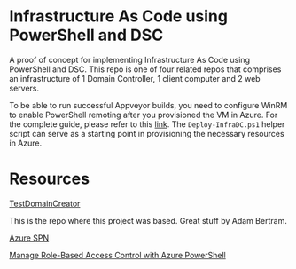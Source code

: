# Infrastructure As Code using PowerShell and DSC
A proof of concept for implementing Infrastructure As Code using PowerShell and DSC. This repo is one of four related repos that comprises an infrastructure of 1 Domain Controller, 1 client computer and 2 web servers.

To be able to run successful Appveyor builds, you need to configure WinRM to enable PowerShell remoting after you provisioned the VM in Azure. For the complete guide, please refer to this [link](https://blogs.technet.microsoft.com/uktechnet/2016/02/11/configuring-winrm-over-https-to-enable-powershell-remoting/). The ```Deploy-InfraDC.ps1``` helper script can serve as a starting point in provisioning the necessary resources in Azure.


# Resources
[TestDomainCreator](https://github.com/adbertram/TestDomainCreator)

This is the repo where this project was based. Great stuff by Adam Bertram.

[Azure SPN](https://docs.microsoft.com/en-us/azure/azure-resource-manager/resource-group-create-service-principal-portal)

[Manage Role-Based Access Control with Azure PowerShell](https://docs.microsoft.com/en-us/azure/active-directory/role-based-access-control-manage-access-powershell)




